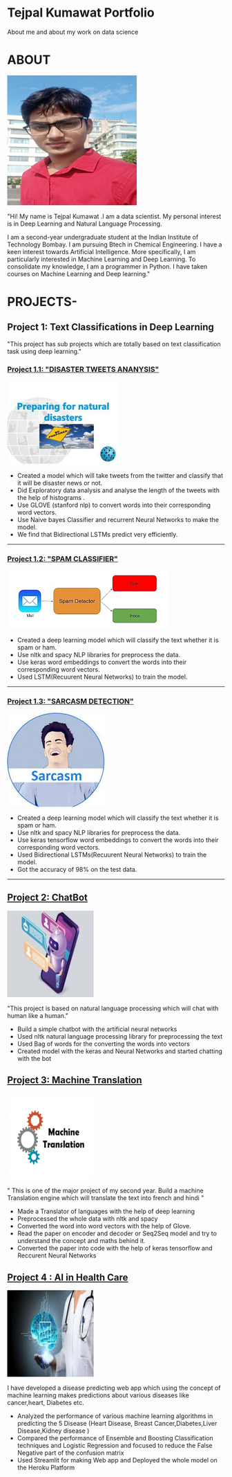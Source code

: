 # Tejpal Kumawat Portfolio

About me and about my work on data science

# ABOUT
 ![](/images/resize-1618382436454832916tejpal.png)
 
  "Hi! My name is Tejpal Kumawat .I am a data scientist. My personal interest is in Deep Learning and Natural Language Processing.

  I am a second-year undergraduate student at the Indian Institute of Technology Bombay. I am pursuing  Btech in Chemical Engineering.
  I have a keen interest towards Artificial Intelligence. More specifically, I am particularly interested in Machine Learning and Deep Learning.
  To consolidate my knowledge, I am a programmer in Python. I have taken courses on Machine Learning and Deep learning."

# PROJECTS-

## Project 1:  Text Classifications in Deep Learning
"This project has sub projects which are totally based on text classification task using deep learning."

 ### [ Project 1.1: "DISASTER TWEETS ANANYSIS"](https://github.com/tejpal123456789/Natural-Language-Processing/blob/main/Diasaster_twitter_ananlysis.ipynb)
![](/images/disaster1.jpg)

 * Created a model which will take tweets from the twitter and classify that it will be disaster news or not.
 * Did Exploratory data analysis and analyse the length of the tweets with the help of histograms .
 * Use GLOVE (stanford nlp) to convert words into their corresponding word vectors.
 * Use Naive bayes Classifier and recurrent Neural Networks to make the model.
 * We find that Bidirectional LSTMs predict very efficiently.
 
 -------------------

 ### [ Project 1.2: "SPAM CLASSIFIER"](https://github.com/tejpal123456789/Natural-Language-Processing/blob/main/spam_classifer.ipynb)
 ![](/images/spam.jpg)

 * Created a deep learning model which will classify the text whether it is spam or ham.
 * Use nltk and spacy NLP libraries for preprocess the data.
 * Use keras word embeddings to convert the words into their corresponding word vectors.
 * Used LSTM(Recuurent Neural Networks) to train the model.

----------------------------
 ### [Project 1.3: "SARCASM DETECTION"](https://github.com/tejpal123456789/Natural-Language-Processing/blob/main/sarcasm_detection.ipynb)
![](/images/sarcasm.jpg)
 
 * Created a deep learning model which will classify the text whether it is spam or ham.
 * Use nltk and spacy NLP libraries for preprocess the data.
 * Use keras tensorflow word embeddings to convert the words into their corresponding word vectors.
 * Used Bidirectional LSTMs(Recuurent Neural Networks) to train the model.
 * Got the accuracy of 98% on the test data.


-------------------
## [Project 2:  ChatBot](https://github.com/tejpal123456789/Chatbot/blob/main/Chatbot.ipynb)
  ![](/images/resize-1618594701874869920chatbot2.jpg)
  
"This project is based on natural language processing which will chat with human like a human."

* Build a simple chatbot with the artificial neural networks
* Used nltk natural language processing library for preprocessing the text
* Used Bag of words for the converting the words into vectors
* Created model with the keras and Neural Networks and started chatting with the bot


## [Project 3: Machine Translation](https://github.com/tejpal123456789/Machine-Translation/blob/main/english_french.ipynb)
![](/images/resize-16185953212137604552translator.png)

 " This is one of the major project of my second year. Build a machine Translation engine which will translate the text into french and hindi "
 
 * Made a Translator of languages with the help of deep learning
 * Preprocessed the whole data with nltk and spacy
 * Converted the word into word vectors with the help of Glove.
 * Read the paper on encoder and decoder or Seq2Seq model and try to understand the concept and maths behind it.
 * Converted the paper into code with the help of keras tensorflow and Reccurent Neural Networks

 ## [Project 4 : AI in Health Care](https://github.com/tejpal123456789/Implementation-of-ML-in-Health-Care-5-projects)
 ![](/images/resize-1618595582767751135heathcareai.jpg)
 
 I have developed a disease predicting web app which using the concept of machine learning makes predictions about various diseases like cancer,heart, Diabetes etc.
 
 * Analyzed the performance of various machine learning algorithms in predicting the 5 Disease (Heart Disease,
  Breast Cancer,Diabetes,Liver Disease,Kidney disease )
 * Compared the performance of Ensemble and Boosting Classification techniques and Logistic Regression and focused to reduce the False Negative part of the confusion matrix
 * Used Streamlit for making Web app and Deployed the whole model on the Heroku Platform  


